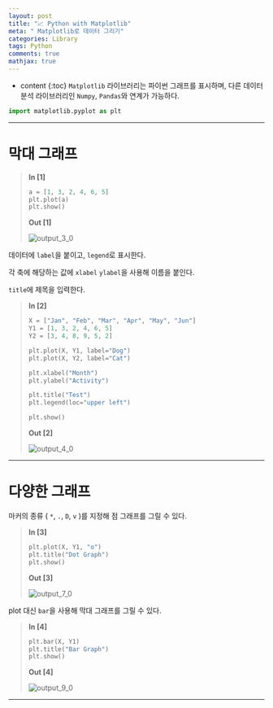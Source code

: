 ```yaml
---
layout: post
title: "📈 Python with Matplotlib"
meta: " Matplotlib로 데이터 그리기"
categories: Library
tags: Python
comments: true
mathjax: true
---
```




* content
{:toc}
`Matplotlib` 라이브러리는 파이썬 그래프를 표시하며, 다른 데이터 분석 라이브러리인 `Numpy`, `Pandas`와 연계가 가능하다.


```python
import matplotlib.pyplot as plt
```

---

# 막대 그래프

>**In [1]**
>
>
>```python
>a = [1, 3, 2, 4, 6, 5]
>plt.plot(a)
>plt.show()
>```
>
>**Out [1]**
>
>![output_3_0](https://user-images.githubusercontent.com/83929217/135742302-f29c6aef-afd3-4b0c-8723-a1bba9587250.png)

데이터에 `label`을 붙이고, `legend`로 표시한다.

각 축에 해당하는 값에 `xlabel` `ylabel`을 사용해 이름을 붙인다.

`title`에 제목을 입력한다.

>**In [2]**
>
>```python
>X = ["Jan", "Feb", "Mar", "Apr", "May", "Jun"]
>Y1 = [1, 3, 2, 4, 6, 5]
>Y2 = [3, 4, 8, 9, 5, 2]
>
>plt.plot(X, Y1, label="Dog")
>plt.plot(X, Y2, label="Cat")
>
>plt.xlabel("Month")
>plt.ylabel("Activity")
>
>plt.title("Test")
>plt.legend(loc="upper left")
>
>plt.show()
>```
>
>**Out [2]**
>
>![output_4_0](https://user-images.githubusercontent.com/83929217/135742316-1cf8925a-dc16-4005-a450-330bb858814a.png)

---

# 다양한 그래프

마커의 종류 ( `*`, `.`, `D`, `v` )를 지정해 점 그래프를 그릴 수 있다. 

>**In [3]**
>
>
>```python
>plt.plot(X, Y1, "o")
>plt.title("Dot Graph")
>plt.show()
>```
>
>**Out [3]**
>
>![output_7_0](https://user-images.githubusercontent.com/83929217/135742348-ce563518-0c1f-4a3c-afc8-5bdac43451dd.png)

plot 대신 `bar`을 사용해 막대 그래프를 그릴 수 있다.

>**In [4]**
>
>
>```python
>plt.bar(X, Y1)
>plt.title("Bar Graph")
>plt.show()
>```
>
>**Out [4]**
>
>![output_9_0](https://user-images.githubusercontent.com/83929217/135742350-09c57e63-9d7a-4b7e-bdaf-9103e3687c5a.png)
>
>

---

